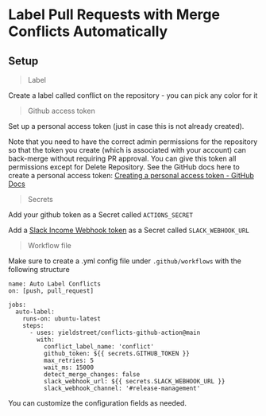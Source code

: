 # Label Pull Requests with Merge Conflicts Automatically

## Setup

> Label

Create a label called conflict on the repository - you can pick any color for it

> Github access token

Set up a personal access token (just in case this is not already created). 

Note that you need to have the correct admin permissions for the repository so that the token you create (which is associated with your account) can back-merge without requiring PR approval. You can give this token all permissions except for Delete Repository. See the GitHub docs here to create a personal access token: [Creating a personal access token - GitHub Docs](https://docs.github.com/en/authentication/keeping-your-account-and-data-secure/creating-a-personal-access-token)

> Secrets

Add your github token as a Secret called `ACTIONS_SECRET`

Add a [Slack Income Webhook token](https://api.slack.com/messaging/webhooks) as a Secret called `SLACK_WEBHOOK_URL`

> Workflow file

Make sure to create a .yml config file under `.github/workflows` with the following structure

```
name: Auto Label Conflicts
on: [push, pull_request]

jobs:
  auto-label:
    runs-on: ubuntu-latest
    steps:
      - uses: yieldstreet/conflicts-github-action@main
        with:
          conflict_label_name: 'conflict'
          github_token: ${{ secrets.GITHUB_TOKEN }}
          max_retries: 5
          wait_ms: 15000
          detect_merge_changes: false
          slack_webhook_url: ${{ secrets.SLACK_WEBHOOK_URL }}
          slack_webhook_channel: '#release-management'
```

You can customize the configuration fields as needed.
